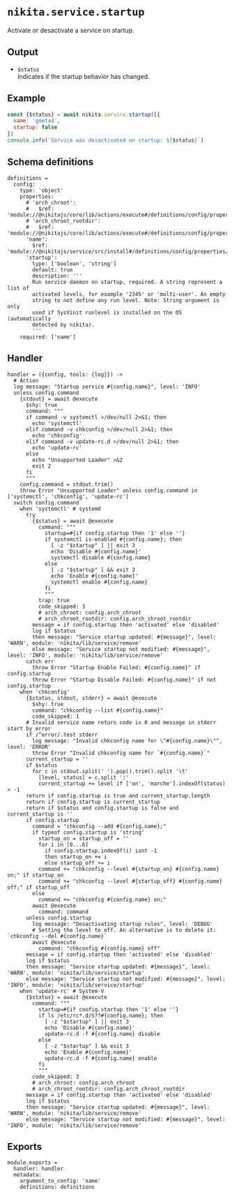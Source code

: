 
# `nikita.service.startup`

Activate or desactivate a service on startup.

## Output

* `$status`   
  Indicates if the startup behavior has changed.

## Example

```js
const {$status} = await nikita.service.startup([{
  name: 'gmetad',
  startup: false
})
console.info(`Service was desactivated on startup: ${$status}`)
```

## Schema definitions

    definitions =
      config:
        type: 'object'
        properties:
          # 'arch_chroot':
          #   $ref: 'module://@nikitajs/core/lib/actions/execute#/definitions/config/properties/arch_chroot'
          # 'arch_chroot_rootdir':
          #   $ref: 'module://@nikitajs/core/lib/actions/execute#/definitions/config/properties/arch_chroot_rootdir'
          'name':
            $ref: 'module://@nikitajs/service/src/install#/definitions/config/properties/name'
          'startup':
            type: ['boolean', 'string']
            default: true
            description: '''
            Run service daemon on startup, required. A string represent a list of
            activated levels, for example '2345' or 'multi-user'. An empty
            string to not define any run level. Note: String argument is only
            used if SysVinit runlevel is installed on the OS (automatically
            detected by nikita).
            '''
        required: ['name']

## Handler

    handler = ({config, tools: {log}}) ->
      # Action
      log message: "Startup service #{config.name}", level: 'INFO'
      unless config.command
        {stdout} = await @execute
          $shy: true
          command: """
          if command -v systemctl >/dev/null 2>&1; then
            echo 'systemctl'
          elif command -v chkconfig >/dev/null 2>&1; then
            echo 'chkconfig'
          elif command -v update-rc.d >/dev/null 2>&1; then
            echo 'update-rc'
          else
            echo "Unsupported Loader" >&2
            exit 2
          fi
          """
        config.command = stdout.trim()
        throw Error "Unsupported Loader" unless config.command in ['systemctl', 'chkconfig', 'update-rc']
      switch config.command
        when 'systemctl' # systemd
          try
            {$status} = await @execute
              command: """
                startup=#{if config.startup then '1' else ''}
                if systemctl is-enabled #{config.name}; then
                  [ -z "$startup" ] || exit 3
                  echo 'Disable #{config.name}'
                  systemctl disable #{config.name}
                else
                  [ -z "$startup" ] && exit 3
                  echo 'Enable #{config.name}'
                  systemctl enable #{config.name}
                fi
                """
              trap: true
              code_skipped: 3
              # arch_chroot: config.arch_chroot
              # arch_chroot_rootdir: config.arch_chroot_rootdir
            message = if config.startup then 'activated' else 'disabled'
            log if $status
            then message: "Service startup updated: #{message}", level: 'WARN', module: 'nikita/lib/service/remove'
            else message: "Service startup not modified: #{message}", level: 'INFO', module: 'nikita/lib/service/remove'
          catch err
            throw Error "Startup Enable Failed: #{config.name}" if config.startup
            throw Error "Startup Disable Failed: #{config.name}" if not config.startup
        when 'chkconfig'
          {$status, stdout, stderr} = await @execute
            $shy: true
            command: "chkconfig --list #{config.name}"
            code_skipped: 1
          # Invalid service name return code is 0 and message in stderr start by error
          if /^error/.test stderr
            log message: "Invalid chkconfig name for \"#{config.name}\"", level: 'ERROR'
            throw Error "Invalid chkconfig name for `#{config.name}`"
          current_startup = ''
          if $status
            for c in stdout.split(' ').pop().trim().split '\t'
              [level, status] = c.split ':'
              current_startup += level if ['on', 'marche'].indexOf(status) > -1
          return if config.startup is true and current_startup.length
          return if config.startup is current_startup
          return if $status and config.startup is false and current_startup is ''
          if config.startup
            command = "chkconfig --add #{config.name};"
            if typeof config.startup is 'string'
              startup_on = startup_off = ''
              for i in [0...6]
                if config.startup.indexOf(i) isnt -1
                then startup_on += i
                else startup_off += i
              command += "chkconfig --level #{startup_on} #{config.name} on;" if startup_on
              command += "chkconfig --level #{startup_off} #{config.name} off;" if startup_off
            else
              command += "chkconfig #{config.name} on;"
            await @execute
              command: command
          unless config.startup
            log message: "Desactivating startup rules", level: 'DEBUG'
            # Setting the level to off. An alternative is to delete it: `chkconfig --del #{config.name}`
            await @execute
              command: "chkconfig #{config.name} off"
          message = if config.startup then 'activated' else 'disabled'
          log if $status
          then message: "Service startup updated: #{message}", level: 'WARN', module: 'nikita/lib/service/startup'
          else message: "Service startup not modified: #{message}", level: 'INFO', module: 'nikita/lib/service/startup'
        when 'update-rc' # System-V
          {$status} = await @execute
            command: """
              startup=#{if config.startup then '1' else ''}
              if ls /etc/rc*.d/S??#{config.name}; then
                [ -z "$startup" ] || exit 3
                echo 'Disable #{config.name}'
                update-rc.d -f #{config.name} disable
              else
                [ -z "$startup" ] && exit 3
                echo 'Enable #{config.name}'
                update-rc.d -f #{config.name} enable
              fi
              """
            code_skipped: 3
            # arch_chroot: config.arch_chroot
            # arch_chroot_rootdir: config.arch_chroot_rootdir
          message = if config.startup then 'activated' else 'disabled'
          log if $status
          then message: "Service startup updated: #{message}", level: 'WARN', module: 'nikita/lib/service/remove'
          else message: "Service startup not modified: #{message}", level: 'INFO', module: 'nikita/lib/service/remove'

## Exports

    module.exports =
      handler: handler
      metadata:
        argument_to_config: 'name'
        definitions: definitions
